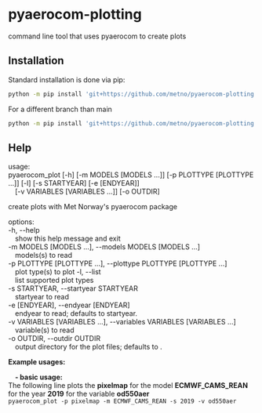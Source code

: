 # pyaerocom-plotting
command line tool that uses pyaerocom to create plots

## Installation
Standard installation is done via pip:

```bash
python -m pip install 'git+https://github.com/metno/pyaerocom-plotting.git'
```

For a different branch than main
```bash
python -m pip install 'git+https://github.com/metno/pyaerocom-plotting.git@<branch name>'
```

## Help
usage:  
pyaerocom_plot [-h] [-m MODELS [MODELS ...]] [-p PLOTTYPE [PLOTTYPE ...]] [-l] [-s STARTYEAR] [-e [ENDYEAR]]  
                      &emsp;[-v VARIABLES [VARIABLES ...]] [-o OUTDIR]

create plots with Met Norway's pyaerocom package

options:  
  -h, --help  
  &emsp;show this help message and exit  
  -m MODELS [MODELS ...], --models MODELS [MODELS ...]  
  &emsp;models(s) to read  
  -p PLOTTYPE [PLOTTYPE ...], --plottype PLOTTYPE [PLOTTYPE ...]  
  &emsp;plot type(s) to plot
  -l, --list  
  &emsp;list supported plot types  
  -s STARTYEAR, --startyear STARTYEAR  
  &emsp;startyear to read  
  -e [ENDYEAR], --endyear [ENDYEAR]  
  &emsp;endyear to read; defaults to startyear.  
  -v VARIABLES [VARIABLES ...], --variables VARIABLES [VARIABLES ...]  
  &emsp;variable(s) to read  
  -o OUTDIR, --outdir OUTDIR  
  &emsp;output directory for the plot files; defaults to .


**Example usages:**

&emsp;__- basic usage:__  
	  The following line plots the **pixelmap** for the model **ECMWF_CAMS_REAN** for the year **2019** for the 
variable **od550aer**  
	  `pyaerocom_plot -p pixelmap -m ECMWF_CAMS_REAN -s 2019 -v od550aer`
        

